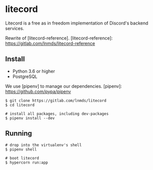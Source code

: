 # litecord

Litecord is a free as in freedom implementation of Discord's backend services.

Rewrite of [litecord-reference].
[litecord-reference]: https://gitlab.com/lnmds/litecord-reference

## Install

- Python 3.6 or higher
- PostgreSQL

We use [pipenv] to manage our dependencies.
[pipenv]: https://github.com/pypa/pipenv

```
$ git clone https://gitlab.com/lnmds/litecord
$ cd litecord

# install all packages, including dev-packages
$ pipenv install --dev
```

## Running

```
# drop into the virtualenv's shell
$ pipenv shell

# boot litecord
$ hypercorn run:app
```
